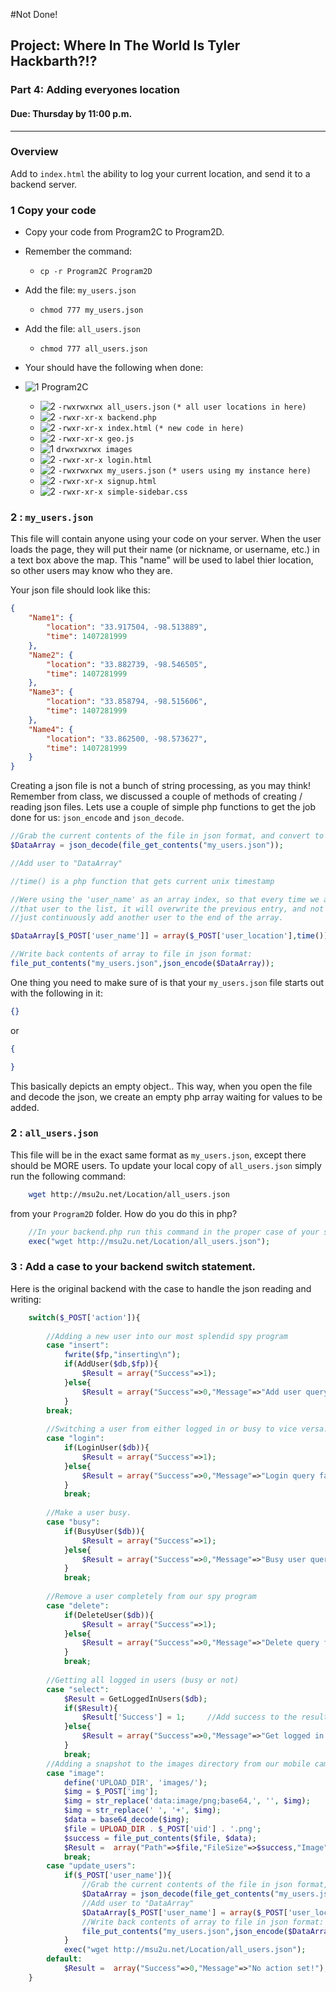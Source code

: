 #Not Done!
## Project: Where In The World Is Tyler Hackbarth?!?

### Part 4: Adding everyones location
#### Due: Thursday by 11:00 p.m.

-----

### Overview

Add to `index.html` the ability to log your current location, and send it to a backend server. 

### 1 Copy your code

- Copy your code from Program2C to Program2D.
- Remember the command: 
    - `cp -r Program2C Program2D`
- Add the file: `my_users.json`
    - `chmod 777 my_users.json`
- Add the file: `all_users.json`
    - `chmod 777 all_users.json`

- Your should have the following when done:

- ![1] Program2C
    - ![2] `-rwxrwxrwx all_users.json` `(* all user locations in here)`
    - ![2] `-rwxr-xr-x backend.php`
    - ![2] `-rwxr-xr-x index.html`  `(* new code in here)`
    - ![2] `-rwxr-xr-x geo.js`
    - ![1] `drwxrwxrwx images`
    - ![2] `-rwxr-xr-x login.html`
    - ![2] `-rwxrwxrwx my_users.json` `(* users using my instance here)`
    - ![2] `-rwxr-xr-x signup.html`
    - ![2] `-rwxr-xr-x simple-sidebar.css`

### 2 : `my_users.json`

This file will contain anyone using your code on your server. When the user loads the page, they will put their name 
(or nickname, or username, etc.) in a text box above the map. This "name" will be used to label thier location, so
other users may know who they are.

Your json file should look like this:

```json
{
    "Name1": {
        "location": "33.917504, -98.513889",
        "time": 1407281999
    },
    "Name2": {
        "location": "33.882739, -98.546505",
        "time": 1407281999
    },
    "Name3": {
        "location": "33.858794, -98.515606",
        "time": 1407281999
    },
    "Name4": {
        "location": "33.862500, -98.573627",
        "time": 1407281999
    }
}
```

Creating a json file is not a bunch of string processing, as you may think! Remember from class, we discussed a couple of methods
of creating / reading json files. Lets use a couple of simple php functions to get the job done for us: `json_encode` and `json_decode`.

```php
//Grab the current contents of the file in json format, and convert to a php associative array:
$DataArray = json_decode(file_get_contents("my_users.json"));

//Add user to "DataArray"

//time() is a php function that gets current unix timestamp

//Were using the 'user_name' as an array index, so that every time we add
//that user to the list, it will overwrite the previous entry, and not
//just continuously add another user to the end of the array.

$DataArray[$_POST['user_name']] = array($_POST['user_location'],time()); 

//Write back contents of array to file in json format:
file_put_contents("my_users.json",json_encode($DataArray));
```

One thing you need to make sure of is that your `my_users.json` file starts out with the following in it:

```json
{}
```
or
```json
{

}
```
This basically depicts an empty object.. This way, when you open the file and decode the json, we create
an empty php array waiting for values to be added.

### 2 : `all_users.json`

This file will be in the exact same format as `my_users.json`, except there should be MORE users. To update your 
local copy of `all_users.json` simply run the following command:

```bash
    wget http://msu2u.net/Location/all_users.json
```

from your `Program2D` folder. How do you do this in php?

```php
    //In your backend.php run this command in the proper case of your switch statement
    exec("wget http://msu2u.net/Location/all_users.json");
```

### 3 : Add a case to your backend switch statement.

Here is the original backend with the case to handle the json reading and writing:

```php
	switch($_POST['action']){
		
		//Adding a new user into our most splendid spy program
		case "insert":
			fwrite($fp,"inserting\n");
			if(AddUser($db,$fp)){
				$Result = array("Success"=>1);
			}else{
				$Result = array("Success"=>0,"Message"=>"Add user query failed!");
			}
		break;
		
		//Switching a user from either logged in or busy to vice versa.
		case "login":
			if(LoginUser($db)){
				$Result = array("Success"=>1);
			}else{
				$Result = array("Success"=>0,"Message"=>"Login query failed!");
			}
			break;
		
		//Make a user busy.
		case "busy":
			if(BusyUser($db)){
				$Result = array("Success"=>1);
			}else{
				$Result = array("Success"=>0,"Message"=>"Busy user query failed!");
			}
			break;
					
		//Remove a user completely from our spy program
		case "delete":
			if(DeleteUser($db)){
				$Result = array("Success"=>1);
			}else{
				$Result = array("Success"=>0,"Message"=>"Delete query failed!");
			}
			break;
		
		//Getting all logged in users (busy or not)
		case "select":
			$Result = GetLoggedInUsers($db);
			if($Result){
				$Result['Success'] = 1;		//Add success to the result object.
			}else{
				$Result = array("Success"=>0,"Message"=>"Get logged in users query failed!");
			}
			break;
		//Adding a snapshot to the images directory from our mobile camera
		case "image":
			define('UPLOAD_DIR', 'images/');
			$img = $_POST['img'];
			$img = str_replace('data:image/png;base64,', '', $img);
			$img = str_replace(' ', '+', $img);
			$data = base64_decode($img);
			$file = UPLOAD_DIR . $_POST['uid'] . '.png';
			$success = file_put_contents($file, $data);
			$Result =  array("Path"=>$file,"FileSize"=>$success,"Image"=>$_POST['img']);
			break;
		case "update_users":
		    if($_POST['user_name']){
                //Grab the current contents of the file in json format, and convert to a php associative array:
                $DataArray = json_decode(file_get_contents("my_users.json"));
                //Add user to "DataArray"
                $DataArray[$_POST['user_name'] = array($_POST['user_location'],time()); 
                //Write back contents of array to file in json format:
                file_put_contents("my_users.json",json_encode($DataArray));
            }
            exec("wget http://msu2u.net/Location/all_users.json");
		default:
			$Result =  array("Success"=>0,"Message"=>"No action set!");	
	}
```

[1]: https://cdn1.iconfinder.com/data/icons/UltimateGnome/22x22/status/folder-drag-accept.png "Folder"
[2]: http://www.plcs.net/downloads/images/defaut.gif "File"
